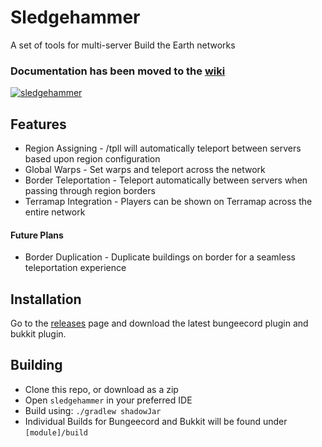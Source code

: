 # Sledgehammer
A set of tools for multi-server Build the Earth networks

### Documentation has been moved to the [wiki](https://github.com/noahhusby/Sledgehammer/wiki)

[![sledgehammer](https://github.com/noahhusby/Sledgehammer/workflows/sledgehammer/badge.svg)](https://github.com/noahhusby/sledgehammer/actions)

## Features
* Region Assigning - /tpll will automatically teleport between servers based upon region configuration
* Global Warps - Set warps and teleport across the network
* Border Teleportation - Teleport automatically between servers when passing through region borders
* Terramap Integration - Players can be shown on Terramap across the entire network

#### Future Plans
* Border Duplication - Duplicate buildings on border for a seamless teleportation experience

## Installation
Go to the [releases](https://github.com/noahhusby/Sledgehammer/releases) page and download the latest bungeecord plugin and bukkit plugin.

## Building
* Clone this repo, or download as a zip
* Open `sledgehammer` in your preferred IDE
* Build using: `./gradlew shadowJar`
* Individual Builds for Bungeecord and Bukkit will be found under `[module]/build`
